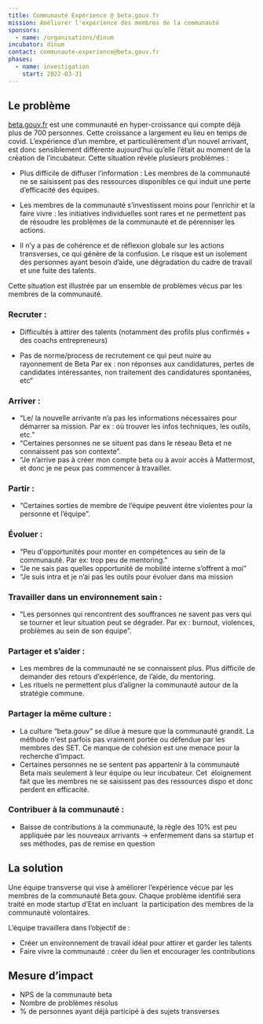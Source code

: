 ```yaml
---
title: Communauté Expérience @ beta.gouv.fr
mission: Améliorer l'expérience des membres de la communauté
sponsors:
  - name: /organisations/dinum
incubator: dinum
contact: communaute-experience@beta.gouv.fr
phases:
  - name: investigation
    start: 2022-03-31
---
```

## Le problème

[beta.gouv.fr](https://beta.gouv.fr/) est une communauté en hyper-croissance qui compte déjà plus de 700 personnes. Cette croissance a largement eu lieu en temps de covid. L’expérience d’un membre, et particulièrement d’un nouvel arrivant, est donc sensiblement différente aujourd’hui qu’elle l’était au moment de la création de l’incubateur. Cette situation révèle plusieurs problèmes : 

* Plus difficile de diffuser l’information : Les membres de la communauté ne se saisissent pas des ressources disponibles ce qui induit une perte d’efficacité des équipes.

* Les membres de la communauté s’investissent moins pour l’enrichir et la faire vivre : les initiatives individuelles sont rares et ne permettent pas de résoudre les problèmes de la communauté et de pérenniser les actions. 

* Il n’y a pas de cohérence et de réflexion globale sur les actions transverses, ce qui génère de la confusion. Le risque est un isolement des personnes ayant besoin d’aide, une dégradation du cadre de travail et une fuite des talents. 

Cette situation est illustrée par un ensemble de problèmes vécus par les membres de la communauté. 

### Recruter : 

* Difficultés à attirer des talents (notamment des profils plus confirmés + des coachs entrepreneurs)

* Pas de norme/process de recrutement ce qui peut nuire au rayonnement de Beta Par ex : non réponses aux candidatures, pertes de candidates intéressantes, non traitement des candidatures spontanées, etc”

### Arriver :
* “Le/ la nouvelle arrivante n’a pas les informations nécessaires pour démarrer sa mission. Par ex : où trouver les infos techniques, les outils, etc.”
* “Certaines personnes ne se situent pas dans le réseau Beta et ne connaissent pas son contexte”.
* “Je n’arrive pas à créer mon compte beta ou à avoir accès à Mattermost, et donc je ne peux pas commencer à travailler.

### Partir : 
* “Certaines sorties de membre de l’équipe peuvent être violentes pour la personne et l’équipe”.

### Évoluer :  
* “Peu d'opportunités pour monter en compétences au sein de la communauté. Par ex: trop peu de mentoring.”
* “Je ne sais pas quelles opportunité de mobilité interne s’offrent à moi”
* “Je suis intra et je n’ai pas les outils pour évoluer dans ma mission

### Travailler dans un environnement sain : 
* “Les personnes qui rencontrent des souffrances ne savent pas vers qui se tourner et leur situation peut se dégrader. Par ex : burnout, violences, problèmes au sein de son équipe”.

### Partager et s’aider : 
* Les membres de la communauté ne se connaissent plus. Plus difficile de demander des retours d’expérience, de l’aide, du mentoring. 
* Les rituels ne permettent plus d’aligner la communauté autour de la stratégie commune.

### Partager la même culture : 
* La culture “beta.gouv” se dilue à mesure que la communauté grandit. La méthode n'est parfois pas vraiment portée ou défendue par les membres des SET. Ce manque de cohésion est une menace pour la recherche d’impact. 
* Certaines personnes ne se sentent pas appartenir à la communauté Beta mais seulement à leur équipe ou leur incubateur. Cet  éloignement fait que les membres ne se saisissent pas des ressources dispo et donc perdent en efficacité.

### Contribuer à la communauté : 
* Baisse de contributions à la communauté, la règle des 10% est peu appliquée par les nouveaux arrivants → enfermement dans sa startup et ses méthodes, pas de remise en question


## La solution

Une équipe transverse qui vise à améliorer l’expérience vécue par les membres de la communauté Beta.gouv. Chaque problème identifié sera traité en mode startup d’Etat en incluant  la participation des membres de la communauté volontaires. 

L’équipe travaillera dans l’objectif de : 

* Créer un environnement de travail idéal pour attirer et garder les talents
* Faire vivre la communauté : créer du lien et encourager les contributions

## Mesure d’impact

* NPS de la communauté beta
* Nombre de problèmes résolus 
* % de personnes ayant déjà participé à des sujets transverses
